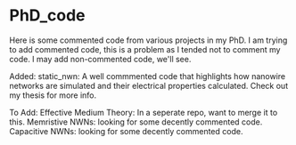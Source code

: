 # PhD_code
Here is some commented code from various projects in my PhD.
I am trying to add commented code, this is a problem as I tended not to comment my code. I may add non-commented code, we'll see.

Added:
static_nwn: A well commmented code that highlights how nanowire networks are simulated and their electrical properties calculated. Check out my thesis for more info.

To Add:
Effective Medium Theory: In a seperate repo, want to merge it to this.
Memristive NWNs: looking for some decently commented code.
Capacitive NWNs: looking for some decently commented code.
